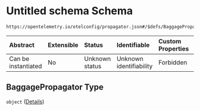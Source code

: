 # Untitled schema Schema

```txt
https://opentelemetry.io/otelconfig/propagator.json#/$defs/BaggagePropagator
```



| Abstract            | Extensible | Status         | Identifiable            | Custom Properties | Additional Properties | Access Restrictions | Defined In                                                            |
| :------------------ | :--------- | :------------- | :---------------------- | :---------------- | :-------------------- | :------------------ | :-------------------------------------------------------------------- |
| Can be instantiated | No         | Unknown status | Unknown identifiability | Forbidden         | Forbidden             | none                | [propagator.json\*](../schema/propagator.json "open original schema") |

## BaggagePropagator Type

`object` ([Details](propagator-defs-baggagepropagator.md))
